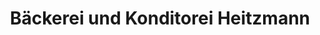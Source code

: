 ---
title: "Bäckerei und Konditorei Heitzmann"
url: /pegau/baeckerei-und-konditorei-heitzmann/
shop: Bäckerei
---
